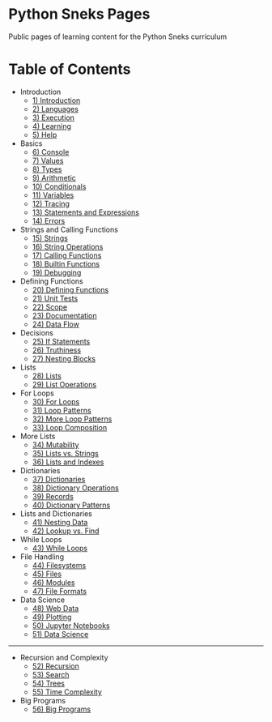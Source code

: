 # Python Sneks Pages

Public pages of learning content for the Python Sneks curriculum

# Table of Contents

* Introduction
    * [1) Introduction](v3_0/01-introduction/index.md)
    * [2) Languages](v3_0/02-languages/index.md)
    * [3) Execution](v3_0/03-execution/)
    * [4) Learning](v3_0/04-learning/)
    * [5) Help](v3_0/05-help/)
* Basics
    * [6) Console](v3_0/06-console/)
    * [7) Values](v3_0/07-values/)
    * [8) Types](v3_0/08-types/)
    * [9) Arithmetic](v3_0/09-arithmetic/)
    * [10) Conditionals](v3_0/10-conditionals/)
    * [11) Variables](v3_0/11-variables/)
    * [12) Tracing](v3_0/12-tracing/)
    * [13) Statements and Expressions](v3_0/13-statements/)
    * [14) Errors](v3_0/14-errors/)
* Strings and Calling Functions
    * [15) Strings](v3_0/15-strings/)
    * [16) String Operations](v3_0/16-stringOps/)
    * [17) Calling Functions](v3_0/17-calling/)
    * [18) Builtin Functions](v3_0/18-calling2/)
    * [19) Debugging](v3_0/19-debugging/)
* Defining Functions
    * [20) Defining Functions](v3_0/20-defining/)
    * [21) Unit Tests](v3_0/21-unitTests/)
    * [22) Scope](v3_0/22-scope/)
    * [23) Documentation](v3_0/23-documenting/)
    * [24) Data Flow](v3_0/24-dataFlow/)
* Decisions
    * [25) If Statements](v3_0/25-if/)
    * [26) Truthiness](v3_0/26-truthiness/)
    * [27) Nesting Blocks](v3_0/27-nestingIf/)
* Lists
    * [28) Lists](v3_0/28-lists/)
    * [29) List Operations](v3_0/29-listOps/)
* For Loops
    * [30) For Loops](v3_0/30-for/)
    * [31) Loop Patterns](v3_0/31-loopPatterns/)
    * [32) More Loop Patterns](v3_0/32-loopPatterns2/)
    * [33) Loop Composition](v3_0/33-loopComposition/)
* More Lists
    * [34) Mutability](v3_0/34-mutability/)
    * [35) Lists vs. Strings](v3_0/35-listsStrings/)
    * [36) Lists and Indexes](v3_0/36-listsIndexes/)
* Dictionaries
    * [37) Dictionaries](v3_0/37-dictionaries/)
    * [38) Dictionary Operations](v3_0/38-dictionaryOperations/)
    * [39) Records](v3_0/39-records/)
    * [40) Dictionary Patterns](v3_0/40-dictionaryPatterns/)
* Lists and Dictionaries
    * [41) Nesting Data](v3_0/41-nestingData/)
    * [42) Lookup vs. Find](v3_0/42-lookupFind/)
* While Loops
    * [43) While Loops](v3_0/43-while/)
* File Handling
    * [44) Filesystems](v3_0/44-filesystems/)
    * [45) Files](v3_0/45-files/)
    * [46) Modules](v3_0/46-modules/)
    * [47) File Formats](v3_0/47-formats/)
* Data Science
    * [48) Web Data](v3_0/48-web/)
    * [49) Plotting](v3_0/49-plotting/)
    * [50) Jupyter Notebooks](v3_0/50-jupyter/)
    * [51) Data Science](v3_0/51-data/)

<hr>

* Recursion and Complexity
    * [52) Recursion](v3_0/52-recursion/)
    * [53) Search](v3_0/53-search/)
    * [54) Trees](v3_0/54-trees/)
    * [55) Time Complexity](v3_0/55-timeComplexity/)
* Big Programs
    * [56) Big Programs](v3_0/56-bigPrograms/)